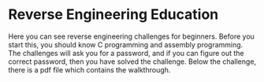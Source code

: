 <h1>Reverse Engineering Education</h1>

Here you can see reverse engineering challenges for beginners. Before you start this, you should know C programming and assembly programming. The challenges will ask you for a password, and if you can figure out the correct password, then you have solved the challenge. Below the challenge, there is a pdf file which contains the walkthrough.

